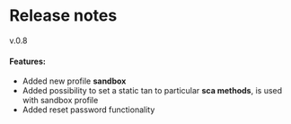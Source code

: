 # Release notes
v.0.8
#### Features:
* Added new profile **sandbox**
* Added possibility to set a static tan to particular **sca methods**, is used with sandbox profile
* Added reset password functionality
